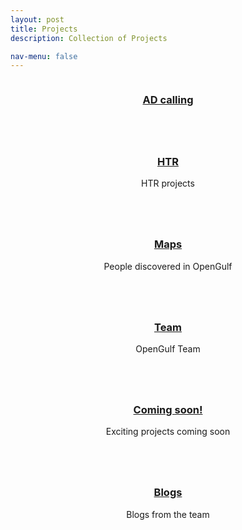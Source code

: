 ```yaml
---
layout: post
title: Projects
description: Collection of Projects

nav-menu: false
---
```


<!--  <div id="main" class="alt">   -->    
        
<section id="one" class="tiles">
  
  <article>
    <span class="image">
      <img src="" alt="" />
    </span>
    <header class="major">
      <h3><a href="/ADcalling.html" class="link">AD calling</a></h3>
      <p></p>
    </header>
  </article>
  
  <article>
    <span class="image">
      <img src="" alt="" />
    </span>
    <header class="major">
      <h3><a href="/HTR.html" class="link">HTR</a></h3>
      <p>HTR projects</p>
    </header>
  </article>
  
  <article>
    <span class="image">
      <img src="" alt="" />
    </span>
    <header class="major">
      <h3><a href="/generic%20copy%203.html" class="link">Maps</a></h3>
      <p>People discovered in OpenGulf</p>
    </header>
  </article>
  
  <article>
    <span class="image">
      <img src="" alt="" />
    </span>
    <header class="major">
      <h3><a href="/generic%20copy%204.html" class="link">Team</a></h3>
      <p>OpenGulf Team</p>
    </header>
  </article>
  
  <article>
    <span class="image">
      <img src="" alt="" />
    </span>
    <header class="major">
      <h3><a href="/generic%20copy%205.html" class="link">Coming soon!</a></h3>
      <p>Exciting projects coming soon</p>
    </header>
  </article>
  
  <article>
    <span class="image">
      <img src="" alt="" />
    </span>
    <header class="major">
      <h3><a href="/generic%20copy%206.html" class="link">Blogs</a></h3>
      <p>Blogs from the team</p>
    </header>
  </article>
  
</section>

<!--    </div> -->